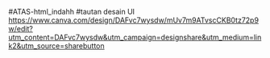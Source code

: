 #ATAS-html_indahh
#tautan desain UI
https://www.canva.com/design/DAFvc7wysdw/mUv7m9ATvscCKB0tz72p9w/edit?utm_content=DAFvc7wysdw&utm_campaign=designshare&utm_medium=link2&utm_source=sharebutton
